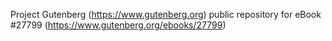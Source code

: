 Project Gutenberg (https://www.gutenberg.org) public repository for eBook #27799 (https://www.gutenberg.org/ebooks/27799)
